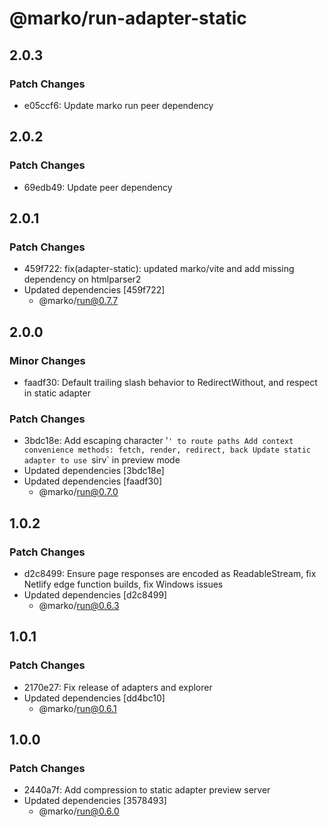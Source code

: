 # @marko/run-adapter-static

## 2.0.3

### Patch Changes

- e05ccf6: Update marko run peer dependency

## 2.0.2

### Patch Changes

- 69edb49: Update peer dependency

## 2.0.1

### Patch Changes

- 459f722: fix(adapter-static): updated marko/vite and add missing dependency on htmlparser2
- Updated dependencies [459f722]
  - @marko/run@0.7.7

## 2.0.0

### Minor Changes

- faadf30: Default trailing slash behavior to RedirectWithout, and respect in static adapter

### Patch Changes

- 3bdc18e: Add escaping character '`' to route paths
Add context convenience methods: fetch, render, redirect, back
Update static adapter to use `sirv` in preview mode
- Updated dependencies [3bdc18e]
- Updated dependencies [faadf30]
  - @marko/run@0.7.0

## 1.0.2

### Patch Changes

- d2c8499: Ensure page responses are encoded as ReadableStream, fix Netlify edge function builds, fix Windows issues
- Updated dependencies [d2c8499]
  - @marko/run@0.6.3

## 1.0.1

### Patch Changes

- 2170e27: Fix release of adapters and explorer
- Updated dependencies [dd4bc10]
  - @marko/run@0.6.1

## 1.0.0

### Patch Changes

- 2440a7f: Add compression to static adapter preview server
- Updated dependencies [3578493]
  - @marko/run@0.6.0
